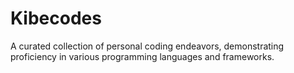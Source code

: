 # Kibecodes
A curated collection of personal coding endeavors, demonstrating proficiency in various programming languages and frameworks.
